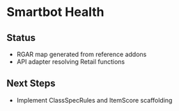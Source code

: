 # Smartbot Health

## Status
- RGAR map generated from reference addons
- API adapter resolving Retail functions

## Next Steps
- Implement ClassSpecRules and ItemScore scaffolding
